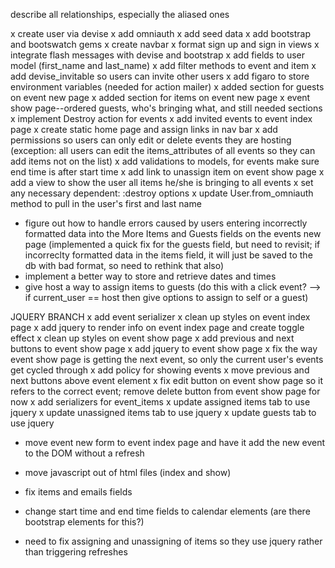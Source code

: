 describe all relationships, especially the aliased ones

x create user via devise
x add omniauth
x add seed data
x add bootstrap and bootswatch gems
x create navbar
x format sign up and sign in views
x integrate flash messages with devise and bootstrap
x add fields to user model (first_name and last_name)
x add filter methods to event and item
x add devise_invitable so users can invite other users
x add figaro to store environment variables (needed for action mailer)
x added section for guests on event new page
x added section for items on event new page
x event show page--ordered guests, who's bringing what, and still needed sections
x implement Destroy action for events
x add invited events to event index page
x create static home page and assign links in nav bar
x add permissions so users can only edit or delete events they are hosting (exception: all users can edit the items_attributes of all events so they can add items not on the list)
x add validations to models, for events make sure end time is after start time
x add link to unassign item on event show page
x add a view to show the user all items he/she is bringing to all events
x set any necessary dependent: :destroy options
x update User.from_omniauth method to pull in the user's first and last name

* figure out how to handle errors caused by users entering incorrectly formatted data into the More Items and Guests fields on the events new page (implemented a quick fix for the guests field, but need to revisit; if incorreclty formatted data in the items field, it will just be saved to the db with bad format, so need to rethink that also)
* implement a better way to store and retrieve dates and times
* give host a way to assign items to guests (do this with a click event? --> if current_user == host then give options to assign to self or a guest)

JQUERY BRANCH
x add event serializer
x clean up styles on event index page
x add jquery to render info on event index page and create toggle effect
x clean up styles on event show page
x add previous and next buttons to event show page
x add jquery to event show page
x fix the way event show page is getting the next event, so only the current user's events get cycled through
x add policy for showing events
x move previous and next buttons above event element
x fix edit button on event show page so it refers to the correct event; remove delete button from event show page for now
x add serializers for event_items
x update assigned items tab to use jquery
x update unassigned items tab to use jquery
x update guests tab to use jquery

* move event new form to event index page and have it add the new event to the DOM without a refresh
* move javascript out of html files (index and show)

* fix items and emails fields
* change start time and end time fields to calendar elements (are there bootstrap elements for this?)
* need to fix assigning and unassigning of items so they use jquery rather than triggering refreshes